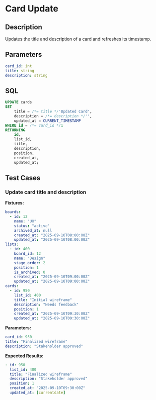 # Card Update

## Description

Updates the title and description of a card and refreshes its timestamp.

## Parameters

```yaml
card_id: int
title: string
description: string
```

## SQL

```sql
UPDATE cards
SET
    title = /*= title */'Updated Card',
    description = /*= description */'',
    updated_at = CURRENT_TIMESTAMP
WHERE id = /*= card_id */1
RETURNING
    id,
    list_id,
    title,
    description,
    position,
    created_at,
    updated_at;
```

## Test Cases

### Update card title and description

**Fixtures:**
```yaml
boards:
  - id: 12
    name: "UX"
    status: "active"
    archived_at: null
    created_at: "2025-09-10T08:00:00Z"
    updated_at: "2025-09-10T08:00:00Z"
lists:
  - id: 400
    board_id: 12
    name: "Design"
    stage_order: 2
    position: 1
    is_archived: 0
    created_at: "2025-09-10T09:00:00Z"
    updated_at: "2025-09-10T09:00:00Z"
cards:
  - id: 950
    list_id: 400
    title: "Initial wireframe"
    description: "Needs feedback"
    position: 1
    created_at: "2025-09-10T09:30:00Z"
    updated_at: "2025-09-10T09:30:00Z"
```

**Parameters:**
```yaml
card_id: 950
title: "Finalized wireframe"
description: "Stakeholder approved"
```

**Expected Results:**
```yaml
- id: 950
  list_id: 400
  title: "Finalized wireframe"
  description: "Stakeholder approved"
  position: 1
  created_at: "2025-09-10T09:30:00Z"
  updated_at: [currentdate]
```
